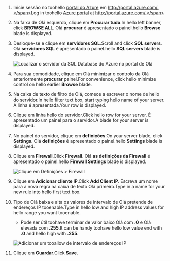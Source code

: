 
<!--
includes/sql-database-include-ip-address-22-v12portal.md

Latest Freshness check:  2016-03-21 , daleche.

As of circa 2015-09-04, hello following topics might include this include:
articles/sql-database/sql-database-configure-firewall-settings.md
articles/sql-database/sql-database-connect-query.md


## Server-level firewall rules

### Add a server-level firewall rule through hello new Azure portal
-->


1. <span data-ttu-id="84a0e-101">Inicie sessão no toohello [portal do Azure](https://portal.azure.com/) em http://portal.azure.com/.</span><span class="sxs-lookup"><span data-stu-id="84a0e-101">Log in toohello [Azure portal](https://portal.azure.com/) at http://portal.azure.com/.</span></span>
2. <span data-ttu-id="84a0e-102">Na faixa de Olá esquerdo, clique em **Procurar tudo**.</span><span class="sxs-lookup"><span data-stu-id="84a0e-102">In hello left banner, click **BROWSE ALL**.</span></span> <span data-ttu-id="84a0e-103">Olá **procurar** é apresentado o painel.</span><span class="sxs-lookup"><span data-stu-id="84a0e-103">hello **Browse** blade is displayed.</span></span>
3. <span data-ttu-id="84a0e-104">Desloque-se e clique em **servidores SQL**.</span><span class="sxs-lookup"><span data-stu-id="84a0e-104">Scroll and click **SQL servers**.</span></span> <span data-ttu-id="84a0e-105">Olá **servidores SQL** é apresentado o painel.</span><span class="sxs-lookup"><span data-stu-id="84a0e-105">hello **SQL servers** blade is displayed.</span></span>
   
    ![Localizar o servidor da SQL Database do Azure no portal de Olá][b21-FindServerInPortal]
4. <span data-ttu-id="84a0e-107">Para sua comodidade, clique em Olá minimizar o controlo da Olá anteriormente **procurar** painel.</span><span class="sxs-lookup"><span data-stu-id="84a0e-107">For convenience, click hello minimize control on hello earlier **Browse** blade.</span></span>
5. <span data-ttu-id="84a0e-108">Na caixa de texto de filtro de Olá, comece a escrever o nome de hello do servidor.</span><span class="sxs-lookup"><span data-stu-id="84a0e-108">In hello filter text box, start typing hello name of your server.</span></span> <span data-ttu-id="84a0e-109">A linha é apresentada.</span><span class="sxs-lookup"><span data-stu-id="84a0e-109">Your row is displayed.</span></span>
6. <span data-ttu-id="84a0e-110">Clique em linha hello do servidor.</span><span class="sxs-lookup"><span data-stu-id="84a0e-110">Click hello row for your server.</span></span> <span data-ttu-id="84a0e-111">É apresentado um painel para o servidor.</span><span class="sxs-lookup"><span data-stu-id="84a0e-111">A blade for your server is displayed.</span></span>
7. <span data-ttu-id="84a0e-112">No painel do servidor, clique em **definições**.</span><span class="sxs-lookup"><span data-stu-id="84a0e-112">On your server blade, click **Settings**.</span></span> <span data-ttu-id="84a0e-113">Olá **definições** é apresentado o painel.</span><span class="sxs-lookup"><span data-stu-id="84a0e-113">hello **Settings** blade is displayed.</span></span>
8. <span data-ttu-id="84a0e-114">Clique em **Firewall**.</span><span class="sxs-lookup"><span data-stu-id="84a0e-114">Click **Firewall**.</span></span> <span data-ttu-id="84a0e-115">Olá **as definições da Firewall** é apresentado o painel.</span><span class="sxs-lookup"><span data-stu-id="84a0e-115">hello **Firewall Settings** blade is displayed.</span></span>
   
    ![Clique em Definições > Firewall][b31-SettingsFirewallNavig]
9. <span data-ttu-id="84a0e-117">Clique em **Adicionar cliente IP**.</span><span class="sxs-lookup"><span data-stu-id="84a0e-117">Click **Add Client IP**.</span></span> <span data-ttu-id="84a0e-118">Escreva um nome para a nova regra na caixa de texto Olá primeiro.</span><span class="sxs-lookup"><span data-stu-id="84a0e-118">Type in a name for your new rule into hello first text box.</span></span>
10. <span data-ttu-id="84a0e-119">Tipo de Olá baixa e alta os valores de intervalo de Olá pretende de endereços IP tooenable.</span><span class="sxs-lookup"><span data-stu-id="84a0e-119">Type in hello low and high IP address values for hello range you want tooenable.</span></span>
    
    * <span data-ttu-id="84a0e-120">Pode ser útil toohave terminar de valor baixo Olá com **.0** e Olá elevada com **.255**.</span><span class="sxs-lookup"><span data-stu-id="84a0e-120">It can be handy toohave hello low value end with **.0** and hello high with **.255**.</span></span>
    
    ![Adicionar um tooallow de intervalo de endereços IP][b41-AddRange]
11. <span data-ttu-id="84a0e-122">Clique em **Guardar**.</span><span class="sxs-lookup"><span data-stu-id="84a0e-122">Click **Save**.</span></span>

<!-- Image references. -->

[b21-FindServerInPortal]: ./media/sql-database-include-ip-address-22-v12portal/firewall-ip-b21-v12portal-findsvr.png

[b31-SettingsFirewallNavig]: ./media/sql-database-include-ip-address-22-v12portal/firewall-ip-b31-v12portal-settingsfirewall.png

[b41-AddRange]: ./media/sql-database-include-ip-address-22-v12portal/firewall-ip-b41-v12portal-addrange.png



<!--
These includes/ files are a sequenced set, but you can pick and choose:

includes/sql-database-include-ip-address-22-v12portal.md
? includes/sql-database-include-ip-address-*.md
-->

